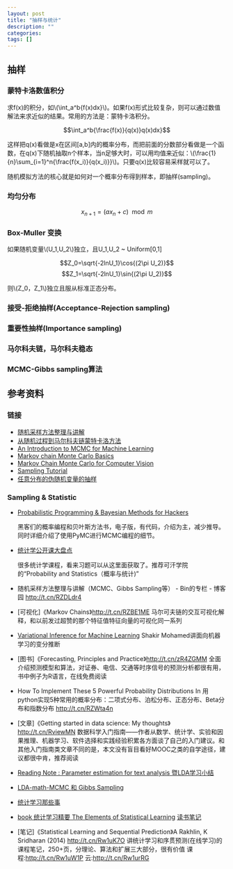 ```yaml
---
layout: post
title: "抽样与统计"
description: ""
categories:
tags: []
---
```


<script type="text/javascript" src="http://cdn.mathjax.org/mathjax/latest/MathJax.js?config=default"></script>

## 抽样

### 蒙特卡洛数值积分

求f(x)的积分，如\\(\int_a^b{f(x)dx}\\)。如果f(x)形式比较复杂，则可以通过数值解法来求近似的结果。常用的方法是：蒙特卡洛积分。

$$\int_a^b{\frac{f(x)}{q(x)}q(x)dx}$$

这样把q(x)看做是x在区间[a,b]内的概率分布，而把前面的分数部分看做是一个函数，在q(x)下随机抽取n个样本，当n足够大时，可以用均值来近似：\\(\frac{1}{n}\sum_{i=1}^n{\frac{f(x_i)}{q(x_i)}}\\)。只要q(x)比较容易采样就可以了。

随机模拟方法的核心就是如何对一个概率分布得到样本，即抽样(sampling)。

### 均匀分布
$$x_{n+1}=(ax_n+c)\mod m$$

### Box-Muller 变换
如果随机变量\\(U_1,U_2\\)独立，且U_1,U_2 ~ Uniform[0,1]

$$Z_0=\sqrt{-2lnU_1}\cos{(2\pi U_2)}$$
$$Z_1=\sqrt{-2lnU_1}\sin{(2\pi U_2)}$$

则\\(Z_0，Z_1\\)独立且服从标准正态分布。

### 接受-拒绝抽样(Acceptance-Rejection sampling)

### 重要性抽样(Importance sampling)

### 马尔科夫链，马尔科夫稳态

### MCMC-Gibbs sampling算法


## 参考资料

### 链接

- [随机采样方法整理与讲解](http://www.cnblogs.com/xbinworld/p/4266146.html)
- [从随机过程到马尔科夫链蒙特卡洛方法](http://www.cnblogs.com/daniel-D/p/3388724.html)
- [An Introduction to MCMC for Machine Learning](http://www.cs.ubc.ca/~arnaud/andrieu_defreitas_doucet_jordan_intromontecarlomachinelearning.pdf)
- [Markov chain Monte Carlo Basics](http://vcla.stat.ucla.edu/old/MCMC/MCMC_tutorial/Lect2_Basic_MCMC.pdf)
- [Markov Chain Monte Carlo for Computer Vision ](http://vcla.stat.ucla.edu/old/MCMC/MCMC_tutorial.htm)
- [Sampling Tutorial](http://www-scf.usc.edu/~mohammab/sampling.pdf)
- [任意分布的伪随机变量的抽样](http://www.bb.ustc.edu.cn/jpkc/xiaoji/jswl/skja/chapter2-3a.pdf)


### Sampling & Statistic
- [Probabilistic Programming & Bayesian Methods for Hackers](http://camdavidsonpilon.github.io/Probabilistic-Programming-and-Bayesian-Methods-for-Hackers/)

	黑客们的概率编程和贝叶斯方法书，电子版，有代码，介绍为主，减少推导。同时详细介绍了使用PyMC进行MCMC编程的细节。

- [统计学公开课大盘点](http://mp.weixin.qq.com/s?__biz=MjM5ODkzMzMwMQ==&mid=203307140&idx=1&sn=83cf3093d9cd0f6bca8981eae0cecb9e#rd)

	很多统计学课程，看来习题可以从这里面获取了。推荐可汗学院的“Probability and Statistics（概率与统计)”

- 随机采样方法整理与讲解（MCMC、Gibbs Sampling等） - Bin的专栏 - 博客园 http://t.cn/RZDLdr4

- [可视化]《Markov Chains》http://t.cn/RZBE1ME 马尔可夫链的交互可视化解释，和以前发过超赞的那个特征值特征向量的可视化同一系列

- [Variational Inference for Machine Learning](http://t.cn/RwinD8w) Shakir Mohamed讲面向机器学习的变分推断

- [图书]《Forecasting, Principles and Practice》http://t.cn/zR4ZGMM 全面介绍预测模型和算法，对证券、电信、交通等时序信号的预测分析都很有用，书中例子为R语言，在线免费阅读

- How To Implement These 5 Powerful Probability Distributions In 用python实现5种常用的概率分布：二项式分布、泊松分布、正态分布、Beta分布和指数分布 http://t.cn/RZWta4n

- [文章]《Getting started in data science: My thoughts》http://t.cn/RviewMN 数据科学入门指南——作者从数学、统计学、实验和因果推理、机器学习、软件选择和实践经验积累各方面谈了自己的入门建议。和其他入门指南类文章不同的是，本文没有盲目看好MOOC之类的自学途径，建议都很中肯，推荐阅读

- [Reading Note : Parameter estimation for text analysis 暨LDA学习小结](http://www.xperseverance.net/blogs/tag/gibbs-sampling/)

- [LDA-math-MCMC 和 Gibbs Sampling](http://cos.name/2013/01/lda-math-mcmc-and-gibbs-sampling/)

- [统计学习那些事](http://cos.name/2011/12/stories-about-statistical-learning/)

- [book 统计学习精要 The Elements of Statistical Learning](http://web.stanford.edu/~hastie/local.ftp/Springer/OLD/ESLII_print4.pdf)  [读书笔记](http://www.loyhome.com/≪统计学习精要the-elements-of-statistical-learning≫课堂笔记（一）/)

- [笔记]《Statistical Learning and Sequential Prediction》A Rakhlin, K Sridharan (2014) http://t.cn/Rw1uK7O 讲统计学习和序贯预测(在线学习)的课程笔记，250+页，分理论、算法和扩展三大部分，很有价值 课程:http://t.cn/Rw1uW1P 云:http://t.cn/Rw1urRG



